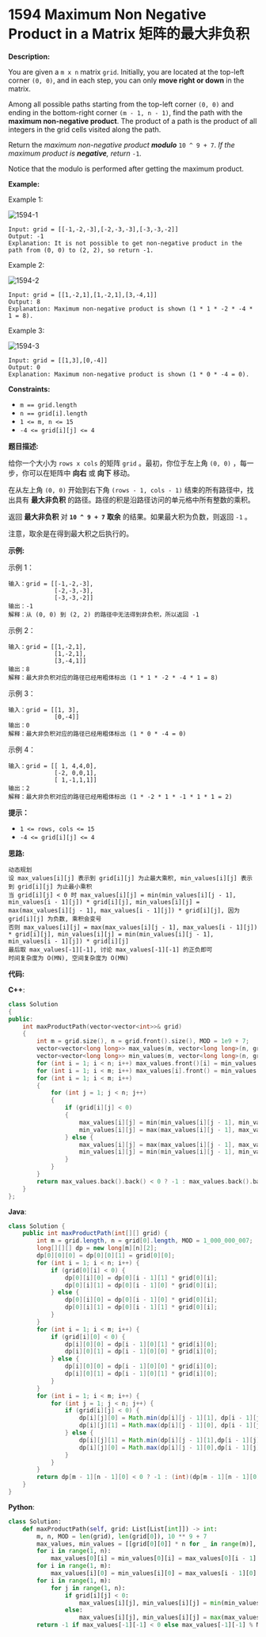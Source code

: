 # 1594 Maximum Non Negative Product in a Matrix 矩阵的最大非负积

__Description:__

You are given a `m x n` matrix `grid`. Initially, you are located at the top-left corner `(0, 0)`, and in each step, you can only __move right or down__ in the matrix.

Among all possible paths starting from the top-left corner `(0, 0)` and ending in the bottom-right corner `(m - 1, n - 1)`, find the path with the __maximum non-negative product__. The product of a path is the product of all integers in the grid cells visited along the path.

Return the _maximum non-negative product __modulo___ `10 ^ 9 + 7`. _If the maximum product is __negative__, return_ `-1`.

Notice that the modulo is performed after getting the maximum product.

__Example:__

Example 1:

![1594-1](https://assets.leetcode.com/uploads/2021/12/23/product1.jpg)

```text
Input: grid = [[-1,-2,-3],[-2,-3,-3],[-3,-3,-2]]
Output: -1
Explanation: It is not possible to get non-negative product in the path from (0, 0) to (2, 2), so return -1.
```

Example 2:

![1594-2](https://assets.leetcode.com/uploads/2021/12/23/product2.jpg)

```text
Input: grid = [[1,-2,1],[1,-2,1],[3,-4,1]]
Output: 8
Explanation: Maximum non-negative product is shown (1 * 1 * -2 * -4 * 1 = 8).
```

Example 3:

![1594-3](https://assets.leetcode.com/uploads/2021/12/23/product3.jpg)

```text
Input: grid = [[1,3],[0,-4]]
Output: 0
Explanation: Maximum non-negative product is shown (1 * 0 * -4 = 0).
```

__Constraints:__

- `m == grid.length`
- `n == grid[i].length`
- `1 <= m, n <= 15`
- `-4 <= grid[i][j] <= 4`

__题目描述:__

给你一个大小为 `rows x cols` 的矩阵 `grid` 。最初，你位于左上角 `(0, 0)` ，每一步，你可以在矩阵中 __向右__ 或 __向下__ 移动。

在从左上角 `(0, 0)` 开始到右下角 `(rows - 1, cols - 1)` 结束的所有路径中，找出具有 __最大非负积__ 的路径。路径的积是沿路径访问的单元格中所有整数的乘积。

返回 __最大非负积__ 对 __`10 ^ 9 + 7`__ __取余__ 的结果。如果最大积为负数，则返回 `-1` 。

注意，取余是在得到最大积之后执行的。

__示例:__

示例 1：

```text
输入：grid = [[-1,-2,-3],
             [-2,-3,-3],
             [-3,-3,-2]]
输出：-1
解释：从 (0, 0) 到 (2, 2) 的路径中无法得到非负积，所以返回 -1
```

示例 2：

```text
输入：grid = [[1,-2,1],
             [1,-2,1],
             [3,-4,1]]
输出：8
解释：最大非负积对应的路径已经用粗体标出 (1 * 1 * -2 * -4 * 1 = 8)
```

示例 3：

```text
输入：grid = [[1, 3],
             [0,-4]]
输出：0
解释：最大非负积对应的路径已经用粗体标出 (1 * 0 * -4 = 0)
```

示例 4：

```text
输入：grid = [[ 1, 4,4,0],
             [-2, 0,0,1],
             [ 1,-1,1,1]]
输出：2
解释：最大非负积对应的路径已经用粗体标出 (1 * -2 * 1 * -1 * 1 * 1 = 2)
```

__提示：__

- `1 <= rows, cols <= 15`
- `-4 <= grid[i][j] <= 4`

__思路:__

```text
动态规划
设 max_values[i][j] 表示到 grid[i][j] 为止最大乘积, min_values[i][j] 表示到 grid[i][j] 为止最小乘积
当 grid[i][j] < 0 时 max_values[i][j] = min(min_values[i][j - 1], min_values[i - 1][j]) * grid[i][j], min_values[i][j] = max(max_values[i][j - 1], max_values[i - 1][j]) * grid[i][j], 因为 grid[i][j] 为负数, 乘积会变号
否则 max_values[i][j] = max(max_values[i][j - 1], max_values[i - 1][j]) * grid[i][j], min_values[i][j] = min(min_values[i][j - 1], min_values[i - 1][j]) * grid[i][j]
最后取 max_values[-1][-1], 讨论 max_values[-1][-1] 的正负即可
时间复杂度为 O(MN), 空间复杂度为 O(MN)
```

__代码:__

__C++__:

```C++
class Solution 
{
public:
    int maxProductPath(vector<vector<int>>& grid) 
    {
        int m = grid.size(), n = grid.front().size(), MOD = 1e9 + 7;
        vector<vector<long long>> max_values(m, vector<long long>(n, grid.front().front()));
        vector<vector<long long>> min_values(m, vector<long long>(n, grid.front().front()));
        for (int i = 1; i < n; i++) max_values.front()[i] = min_values.front()[i] = max_values.front()[i - 1] * grid.front()[i];
        for (int i = 1; i < m; i++) max_values[i].front() = min_values[i].front() = max_values[i - 1].front() * grid[i].front();
        for (int i = 1; i < m; i++) 
        {
            for (int j = 1; j < n; j++) 
            {
                if (grid[i][j] < 0) 
                {
                    max_values[i][j] = min(min_values[i][j - 1], min_values[i - 1][j]) * grid[i][j];
                    min_values[i][j] = max(max_values[i][j - 1], max_values[i - 1][j]) * grid[i][j];
                } else {
                    max_values[i][j] = max(max_values[i][j - 1], max_values[i - 1][j]) * grid[i][j];
                    min_values[i][j] = min(min_values[i][j - 1], min_values[i - 1][j]) * grid[i][j];
                }
            }
        }
        return max_values.back().back() < 0 ? -1 : max_values.back().back() % MOD;
    }
};
```

__Java__:

```Java
class Solution {
    public int maxProductPath(int[][] grid) {
        int m = grid.length, n = grid[0].length, MOD = 1_000_000_007;
        long[][][] dp = new long[m][n][2];
        dp[0][0][0] = dp[0][0][1] = grid[0][0];
        for (int i = 1; i < n; i++) {
            if (grid[0][i] < 0) {
                dp[0][i][0] = dp[0][i - 1][1] * grid[0][i];
                dp[0][i][1] = dp[0][i - 1][0] * grid[0][i];
            } else {
                dp[0][i][0] = dp[0][i - 1][0] * grid[0][i];
                dp[0][i][1] = dp[0][i - 1][1] * grid[0][i];
            }
        }
        for (int i = 1; i < m; i++) {
            if (grid[i][0] < 0) {
                dp[i][0][0] = dp[i - 1][0][1] * grid[i][0];
                dp[i][0][1] = dp[i - 1][0][0] * grid[i][0];
            } else {
                dp[i][0][0] = dp[i - 1][0][0] * grid[i][0];
                dp[i][0][1] = dp[i - 1][0][1] * grid[i][0];
            }
        }
        for (int i = 1; i < m; i++) {
            for (int j = 1; j < n; j++) {
                if (grid[i][j] < 0) {
                    dp[i][j][0] = Math.min(dp[i][j - 1][1], dp[i - 1][j][1]) * grid[i][j];
                    dp[i][j][1] = Math.max(dp[i][j - 1][0], dp[i - 1][j][0]) * grid[i][j];
                } else {
                    dp[i][j][1] = Math.min(dp[i][j - 1][1],dp[i - 1][j][1]) * grid[i][j];
                    dp[i][j][0] = Math.max(dp[i][j - 1][0],dp[i - 1][j][0]) * grid[i][j];
                }
            }
        }
        return dp[m - 1][n - 1][0] < 0 ? -1 : (int)(dp[m - 1][n - 1][0] % MOD);
    }
}
```

__Python__:

```Python
class Solution:
    def maxProductPath(self, grid: List[List[int]]) -> int:
        m, n, MOD = len(grid), len(grid[0]), 10 ** 9 + 7
        max_values, min_values = [[grid[0][0]] * n for _ in range(m)], [[grid[0][0]] * n for _ in range(m)]
        for i in range(1, n):
            max_values[0][i] = min_values[0][i] = max_values[0][i - 1] * grid[0][i]
        for i in range(1, m):
            max_values[i][0] = min_values[i][0] = max_values[i - 1][0] * grid[i][0]
        for i in range(1, m):
            for j in range(1, n):
                if grid[i][j] < 0:
                    max_values[i][j], min_values[i][j] = min(min_values[i][j - 1], min_values[i - 1][j]) * grid[i][j], max(max_values[i][j - 1], max_values[i - 1][j]) * grid[i][j]
                else:
                    max_values[i][j], min_values[i][j] = max(max_values[i][j - 1], max_values[i - 1][j]) * grid[i][j], min(min_values[i][j - 1], min_values[i - 1][j]) * grid[i][j]
        return -1 if max_values[-1][-1] < 0 else max_values[-1][-1] % MOD
```
